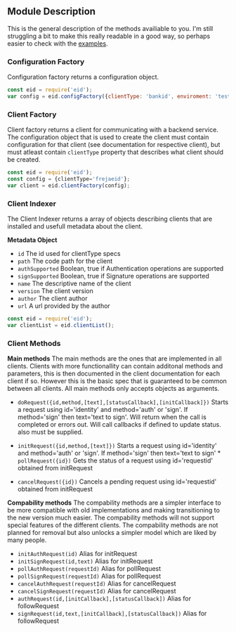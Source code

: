 ## Module Description

This is the general description of the methods availiable to you.
I'm still struggling a bit to make this really readable in a good way, so perhaps easier to check with the [examples](examples.md).

### Configuration Factory

Configuration factory returns a configuration object.

```javascript
const eid = require('eid');
var config = eid.configFactory({clientType: 'bankid', enviroment: 'testing'});
```

### Client Factory

Client factory returns a client for communicating with a backend service. The configuration object that is used to create the client must contain configuration for that client (see documentation for respective client), but must atleast contain `clientType` property that describes what client should be created.

```javascript
const eid = require('eid');
const config = {clientType='frejaeid'};
var client = eid.clientFactory(config);
```

### Client Indexer

The Client Indexer returns a array of objects describing clients that are installed and usefull metadata about the client.

**Metadata Object**
* `id` The id used for clientType specs
* `path` The code path for the client
* `authSupported` Boolean, true if Authentication operations are supported
* `signSupported` Boolean, true if Signature operations are supported
* `name` The descriptive name of the client
* `version` The client version
* `author` The client author
* `url` A url provided by the author

```javascript
const eid = require('eid');
var clientList = eid.clientList();
```

### Client Methods

**Main methods**
The main methods are the ones that are implemented in all clients. Clients with more functionallity can contain additonal methods and parameters, this is then documented in the client documentation for each client if so. However this is the basic spec that is guaranteed to be common between all clients. All main methods only accepts objects as arguments.

* `doRequest({id,method,[text],[statusCallback],[initCallback]})` Starts a request using id='identity' and method='auth' or 'sign'. If method='sign' then text='text to sign'. Will return when the call is completed or errors out. Will call callbacks if defined to update status.
also must be supplied.

* `initRequest({id,method,[text]})` Starts a request using id='identity' and method='auth' or 'sign'. If method='sign' then text='text to sign' * `pollRequest({id})` Gets the status of a request using id='requestid' obtained from initRequest 
* `cancelRequest({id})` Cancels a pending request using id='requestid' obtained from initRequest 

**Compability methods**
The compability methods are a simpler interface to be more compatible with old implementations and making transitioning to the new version much easier. The compability methods will not support special features of the different clients. The compability methods are not planned for removal but also unlocks a simpler model which are liked by many people.

* `initAuthRequest(id)` Alias for initRequest
* `initSignRequest(id,text)` Alias for initRequest
* `pollAuthRequest(requestId)` Alias for pollRequest
* `pollSignRequest(requestId)` Alias for pollRequest
* `cancelAuthRequest(requestId)` Alias for cancelRequest
* `cancelSignRequest(requestId)` Alias for cancelRequest
* `authRequest(id,[initCallback],[statusCallback])` Alias for followRequest
* `signRequest(id,text,[initCallback],[statusCallback])` Alias for followRequest